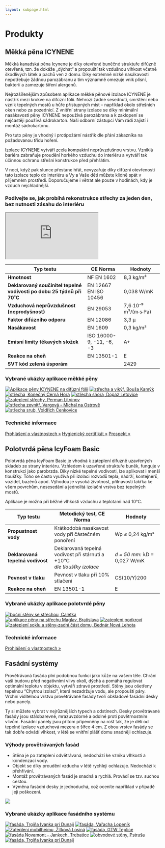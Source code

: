 ```yaml
---
layout: subpage.html
---
```


<!--<section class="no-border"><div>-->

# Produkty

<!--</div></section>-->

<!--<section class="bg-green white no-under no-border"><div>
<div class="grid"><a class="col center" href="#mekka-pena-icynene">
<img src="/assets/original/produkt-mekka1.png">
<p class="h4 flexy">Měkká pěna ICYNENE</p>
</a><a class="col center" href="#polotvrda-pena-icyfoam-basic">
<img src="/assets/original/1_Sprava_webu_10-2015-_uprava_fotografie__LIK_15023_Work_JZ.png">
<p class="h4 flexy">Polotvrdá pěna IcyFoam Basic</p>
</a><a class="col center" href="#fasadni-systemy">
<img src="/assets/original/fasadni-systemy.png">
<p class="h4 flexy">Fasádní systémy</p>
</a></div>
</div></section>-->

<!--<section><div>-->

## Měkká pěna ICYNENE

Měkká kanadská pěna Icynene je díky otevřené buněčné struktuře difúzně otevřená, tzn. že dokáže „dýchat“ a propouští tak vzdušnou vlhkost včetně škodlivých látek a pachů ven z domu. Díky extrémně nízké nasákavosti nepotřebuje žádnou parozábranu a tím významně omezuje vnik plísní, bakterií a zamezuje šíření alergenů.

Nejrozšířenějším způsobem aplikace měkké pěnové izolace ICYNENE je nástřik mezi krokve na difúzní fólii. Nehrozí žádné sesednutí, smrštění nebo vznik tepelných mostů u hůře přístupných míst – například okolo střešních oken nebo za pozednicí. Z vnitřní strany izolace se díky minimální nasákavosti pěny ICYNENE nepoužívá parozábrana a k zaklopení se nejčastěji používá sádrokarton. Naši odborní zástupci Vám rádi zajistí i montáž sádrokartonu.

Pro tuto pěny je vhodný i protipožární nástřik dle přání zákazníka na požadovanou třídu hoření.

Izolace ICYNENE vytváří zcela kompaktní neprůvzdušnou vrstvu. Vzniklá bariéra zabraňuje proudění horkého vzduchu do interiéru a vytváří tak účinnou ochranu střešní konstrukce před přehřátím.

V noci, když pak slunce přestane hřát, nevyzařuje díky difúzní otevřenosti tato izolace teplo do interiéru a Vy a Vaše děti můžete klidně spát v příjemném prostředí. Doporučujeme i větrat ale pouze v hodinách, kdy je vzduch nejchladnější.

### Podívejte se, jak probíhá rekonstrukce střechy za jeden den, bez nutnosti zásahu do interiéru

<p><iframe src="https://www.youtube.com/embed/daQyY_9relI?feature=oembed" allowfullscreen></iframe></p>

Typ testu                                                              | CE Norma                 | Hodnoty
---------------------------------------------------------------------- | ------------------------ | --------------------
**Hmotnost**                                                           | NF EN 1602               | 8,3 kg/m³
**Deklarovaný součinitel tepelné vodivosti po dobu 25 týdnů při 70˚C** | EN 12667<br>EN ISO 10456 | 0,038 W/mK
**Vzduchová neprůvzdušnost (neprodyšnost)**                            | EN 29053                 | 7,6∙10⁻⁹ m³/(m∙s∙Pa)
**Faktor difúzního odporu**                                            | EN 12086                 | 3,3 μ
**Nasákavost**                                                         | EN 1609                  | 0,3 kg/m²
**Emisní limity těkavých složek**                                      | ISO 16000-9, -11, -6, -3 | A+
**Reakce na oheň**                                                     | EN 13501-1               | E
**SVT kód zelená úsporám**                                             |                          | 2429

### Vybrané ukázky aplikace měkké pěny

<p class="center" gallery>

[![Aplikace pěny ICYNENE na difúzní fólii](/assets/original/IMG_1738-150x150.jpg)](/assets/original/IMG_1738-1024x768.jpg "Aplikace pěny ICYNENE na difúzní fólii")
[![střecha a vikýř, Bouša Kamýk](/assets/original/Bousa-Kamyk-3-150x150.jpg)](/assets/original/Bousa-Kamyk-3-1024x768.jpg "střecha a vikýř, Bouša Kamýk")
[![střecha, Konečný Černá Hora](/assets/original/Cerna-hora-150x150.jpg)](/assets/original/Cerna-hora-1024x768.jpg "střecha, Konečný Černá Hora")
[![střecha shora, Dopaz Letovice](/assets/original/IMG_0009-150x150.jpg)](/assets/original/IMG_0009-1024x768.jpg "střecha shora, Dopaz Letovice")
[![zateplení střechy, Perman Litvínov](/assets/original/IMG_0011-150x150.jpg)](/assets/original/IMG_0011-1024x768.jpg "zateplení střechy, Perman Litvínov")
[![střecha zevnitř, Vargová - Michal na Ostrově](/assets/original/Vargova-Michal-na-Ostrove-2-150x150.jpg)](/assets/original/Vargova-Michal-na-Ostrove-2-1024x768.jpg "střecha zevnitř, Vargová - Michal na Ostrově")
[![střecha srub, Voldřich Čenkovice](/assets/original/Voldrich-Cenkovice-2-150x150.jpg)](/assets/original/Voldrich-Cenkovice-2-1024x768.jpg "střecha srub, Voldřich Čenkovice")

</p>

<!--</div></section>-->

<!--<section class="white bg-blue"><div>-->

### Technické informace

<div class="grid">
  <a href="/assets/original/prohlaseni_mekka.pdf" class="col white no-under center">Prohlášení o vlastnostech »</a>
  <a href="/assets/original/Certifikat-do-20.11.2018.pdf" class="col white no-under center">Hygienický certifikát »</a>
  <a href="/assets/original/Izolace_bez_starosti.pdf" class="col white no-under center">Prospekt »</a>
</div>
<!--</div></section>-->



<!--<section><div>-->

## Polotvrdá pěna IcyFoam Basic

Polotvrdá pěna IcyFoam Basic je vhodná k zateplení difuzně uzavřených skladeb ze strany interiéru. Vzhledem k uzavřené struktuře buněk, funguje v konstrukci jako parobrzda. Díky nízké tepelné vodivosti, lze aplikovat i menší tloušťky. Toho se často využívá při izolaci rozvodů tepla, nádrží, kontejnerů, vozidel, bazénů apod. Výhodou je vysoká životnost, přilnavosti takřka ke všem povrchům, nesesedání a jednolitá izolační vrstva bez tepelných mostů.

Aplikace je možná při běžné vlhkosti vzduchu a teplotami nad 10°C.

Typ testu                        | Metodický test, CE Norma                                                    | Hodnoty
-------------------------------- | --------------------------------------------------------------------------- | --------------------------------------------
**Propustnost vody**             | Krátkodobá nasákavost vody při částečném ponoření                           | Wp ≤ 0,24 kg/m²
**Deklarovaná tepelná vodivost** | Deklarovaná tepelná vodivost při stárnutí a +10°C<br>*dle tloušťky izolace* | *d = 50 mm:* λD = 0,027 W/mK
**Pevnost v tlaku**              | Pevnost v tlaku při 10% stlačení                                            | CS(10/Y)200
**Reakce na oheň**               | EN 13501-1                                                                  | E

### Vybrané ukázky aplikace polotvrdé pěny

<p class="center" gallery>

[![boční stěny se střechou, Caletka](/assets/original/1376576919-150x150.jpg)](/assets/original/1376576919-1024x768.jpg "boční stěny se střechou, Caletka")
[![aplikace pěny na střechu Maglav, Bratislava](/assets/original/3-150x150.jpg)](/assets/original/3.jpg "aplikace pěny na střechu Maglav, Bratislava")
[![zateplení podkroví](/assets/original/1376576849-150x150.jpg)](/assets/original/1376576849-1024x768.jpg "zateplení podkroví")
[![zateplení soklu a stěny-zadní část domu, Bednár Nová Lehota](/assets/original/1416471334-150x150.jpg)](/assets/original/1416471334.jpg "zateplení soklu a stěny-zadní část domu, Bednár Nová Lehota")

</p>

<!--</div></section>-->

<!--<section class="white bg-blue"><div>-->

### Technické informace

<div class="grid">
  <a href="/assets/IcyFoam-Basic.pdf" class="col white no-under center">Prohlášení o vlastnostech »</a>
</div>
<!--</div></section>-->



<!--<section><div>-->

## Fasádní systémy

Provětrávaná fasáda plní podobnou funkci jako kůže na vašem těle. Chrání vaši budovu před negativními vlivy okolí, dýchá a pomáhá regulovat optimální teplotu v objektu, vytváří zdravé prostředí. Stěny jsou ošetřeny tepelnou “Chytrou izolací”, která nezadržuje vodu, ale propouští páry. Vrchní viditelnou vrstvu provětrávané fasády tvoří obkladové fasádní desky nebo panely.

Ty si můžete vybrat v nejrůznějších typech a odstínech. Desky provětrávané fasády jsou stálobarevné, mrazuvzdorné a odolné proti povětrnostním vlivům. Fasádní panely jsou přitom připevněny na rošt tak, že je dělí od tepelné izolace vzduchová mezera o šířce 4 cm. Z obou vrstev fasády se tak dobře odvádí vlhkost, v létě se vnitřní plášť domu snadněji ochlazuje.

### Výhody provětrávaných fasád

- Stěna je po zateplení odvětrávaná, nedochází ke vzniku vlhkosti a kondenzaci vody.
- Objekt se díky proudění vzduchu v létě rychleji ochlazuje. Nedochází k přehřívání.
- Montáž provětrávaných fasád je snadná a rychlá. Provádí se tzv. suchou cestou.
- Výměna fasádní desky je jednoduchá, což oceníte například v případě její poškození.

<p class="center">

![](/assets/original/vyhody-fasad.jpg)

</p>

### Vybrané ukázky aplikace fasádního systému

<p class="center" gallery>

[![fasáda, Trgiňa Ivanka pri Dunaji](/assets/original/IMG_3722-150x150.jpg)](/assets/original/IMG_3722-1024x768.jpg "fasáda, Trgiňa Ivanka pri Dunaji")
[![fasáda, Vařacha Lopeník](/assets/original/IMG_0052-150x150.jpg)](/assets/original/IMG_0052-1024x768.jpg "fasáda, Vařacha Lopeník")
[![Zateplení mobilheimu, Žítková Losiná](/assets/original/11-150x150.jpg)](/assets/original/11.jpg "Zateplení mobilheimu, Žítková Losiná")
[![fasáda, GTW Teplice](/assets/original/GTW-Teplice-1-150x150.jpg)](/assets/original/GTW-Teplice-1.jpg "fasáda, GTW Teplice")
[![fasáda Novamont – Jankech, Trebatice](/assets/original/IMG_0023-150x150.jpg)](/assets/original/IMG_0023-1024x768.jpg "fasáda Novamont – Jankech, Trebatice")
[![obvodové stěny, Pstruša](/assets/original/IMG_1095-150x150.jpg)](/assets/original/IMG_1095-1024x768.jpg "obvodové stěny, Pstruša")
[![fasáda, Trgiňa Ivanka pri Dunaji](/assets/original/IMG_4510-150x150.jpg)](/assets/original/IMG_4510-1024x768.jpg "fasáda, Trgiňa Ivanka pri Dunaji")

</p>

<!--</div></section>-->
